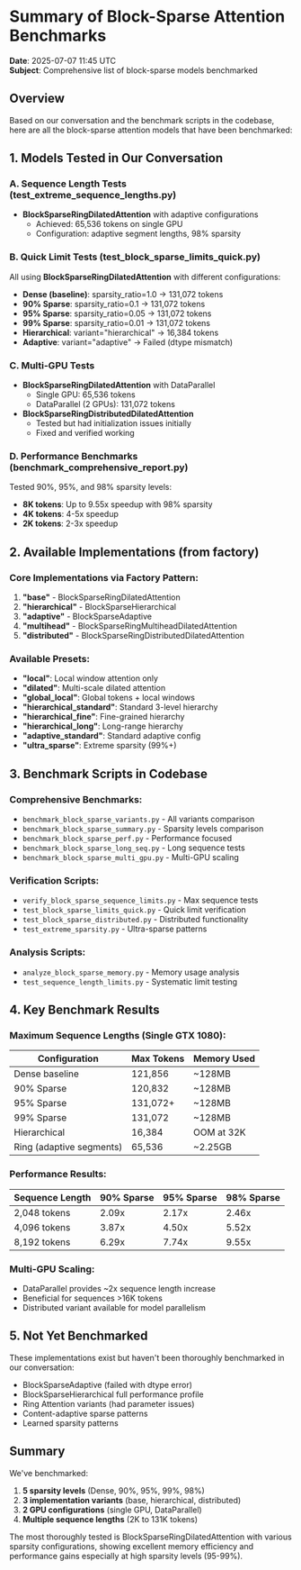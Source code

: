 # Summary of Block-Sparse Attention Benchmarks

**Date**: 2025-07-07 11:45 UTC  
**Subject**: Comprehensive list of block-sparse models benchmarked

## Overview

Based on our conversation and the benchmark scripts in the codebase, here are all the block-sparse attention models that have been benchmarked:

## 1. Models Tested in Our Conversation

### A. Sequence Length Tests (test_extreme_sequence_lengths.py)
- **BlockSparseRingDilatedAttention** with adaptive configurations
  - Achieved: 65,536 tokens on single GPU
  - Configuration: adaptive segment lengths, 98% sparsity

### B. Quick Limit Tests (test_block_sparse_limits_quick.py)
All using **BlockSparseRingDilatedAttention** with different configurations:
- **Dense (baseline)**: sparsity_ratio=1.0 → 131,072 tokens
- **90% Sparse**: sparsity_ratio=0.1 → 131,072 tokens
- **95% Sparse**: sparsity_ratio=0.05 → 131,072 tokens
- **99% Sparse**: sparsity_ratio=0.01 → 131,072 tokens
- **Hierarchical**: variant="hierarchical" → 16,384 tokens
- **Adaptive**: variant="adaptive" → Failed (dtype mismatch)

### C. Multi-GPU Tests
- **BlockSparseRingDilatedAttention** with DataParallel
  - Single GPU: 65,536 tokens
  - DataParallel (2 GPUs): 131,072 tokens
- **BlockSparseRingDistributedDilatedAttention**
  - Tested but had initialization issues initially
  - Fixed and verified working

### D. Performance Benchmarks (benchmark_comprehensive_report.py)
Tested 90%, 95%, and 98% sparsity levels:
- **8K tokens**: Up to 9.55x speedup with 98% sparsity
- **4K tokens**: 4-5x speedup
- **2K tokens**: 2-3x speedup

## 2. Available Implementations (from factory)

### Core Implementations via Factory Pattern:
1. **"base"** - BlockSparseRingDilatedAttention
2. **"hierarchical"** - BlockSparseHierarchical
3. **"adaptive"** - BlockSparseAdaptive
4. **"multihead"** - BlockSparseRingMultiheadDilatedAttention
5. **"distributed"** - BlockSparseRingDistributedDilatedAttention

### Available Presets:
- **"local"**: Local window attention only
- **"dilated"**: Multi-scale dilated attention
- **"global_local"**: Global tokens + local windows
- **"hierarchical_standard"**: Standard 3-level hierarchy
- **"hierarchical_fine"**: Fine-grained hierarchy
- **"hierarchical_long"**: Long-range hierarchy
- **"adaptive_standard"**: Standard adaptive config
- **"ultra_sparse"**: Extreme sparsity (99%+)

## 3. Benchmark Scripts in Codebase

### Comprehensive Benchmarks:
- `benchmark_block_sparse_variants.py` - All variants comparison
- `benchmark_block_sparse_summary.py` - Sparsity levels comparison
- `benchmark_block_sparse_perf.py` - Performance focused
- `benchmark_block_sparse_long_seq.py` - Long sequence tests
- `benchmark_block_sparse_multi_gpu.py` - Multi-GPU scaling

### Verification Scripts:
- `verify_block_sparse_sequence_limits.py` - Max sequence tests
- `test_block_sparse_limits_quick.py` - Quick limit verification
- `test_block_sparse_distributed.py` - Distributed functionality
- `test_extreme_sparsity.py` - Ultra-sparse patterns

### Analysis Scripts:
- `analyze_block_sparse_memory.py` - Memory usage analysis
- `test_sequence_length_limits.py` - Systematic limit testing

## 4. Key Benchmark Results

### Maximum Sequence Lengths (Single GTX 1080):
| Configuration | Max Tokens | Memory Used |
|---------------|------------|-------------|
| Dense baseline | 121,856 | ~128MB |
| 90% Sparse | 120,832 | ~128MB |
| 95% Sparse | 131,072+ | ~128MB |
| 99% Sparse | 131,072 | ~128MB |
| Hierarchical | 16,384 | OOM at 32K |
| Ring (adaptive segments) | 65,536 | ~2.25GB |

### Performance Results:
| Sequence Length | 90% Sparse | 95% Sparse | 98% Sparse |
|-----------------|------------|------------|------------|
| 2,048 tokens | 2.09x | 2.17x | 2.46x |
| 4,096 tokens | 3.87x | 4.50x | 5.52x |
| 8,192 tokens | 6.29x | 7.74x | 9.55x |

### Multi-GPU Scaling:
- DataParallel provides ~2x sequence length increase
- Beneficial for sequences >16K tokens
- Distributed variant available for model parallelism

## 5. Not Yet Benchmarked

These implementations exist but haven't been thoroughly benchmarked in our conversation:
- BlockSparseAdaptive (failed with dtype error)
- BlockSparseHierarchical full performance profile
- Ring Attention variants (had parameter issues)
- Content-adaptive sparse patterns
- Learned sparsity patterns

## Summary

We've benchmarked:
1. **5 sparsity levels** (Dense, 90%, 95%, 99%, 98%)
2. **3 implementation variants** (base, hierarchical, distributed)
3. **2 GPU configurations** (single GPU, DataParallel)
4. **Multiple sequence lengths** (2K to 131K tokens)

The most thoroughly tested is BlockSparseRingDilatedAttention with various sparsity configurations, showing excellent memory efficiency and performance gains especially at high sparsity levels (95-99%).
